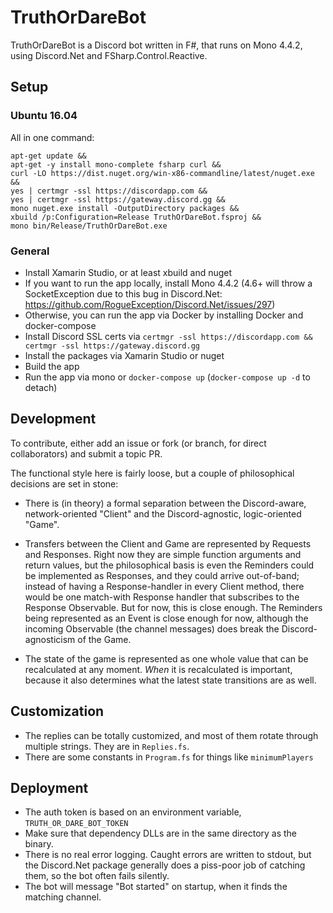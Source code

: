 # TruthOrDareBot

TruthOrDareBot is a Discord bot written in F#, that runs on Mono 4.4.2, using Discord.Net and FSharp.Control.Reactive.

## Setup

### Ubuntu 16.04

All in one command:

```
apt-get update &&
apt-get -y install mono-complete fsharp curl &&
curl -LO https://dist.nuget.org/win-x86-commandline/latest/nuget.exe &&
yes | certmgr -ssl https://discordapp.com &&
yes | certmgr -ssl https://gateway.discord.gg &&
mono nuget.exe install -OutputDirectory packages &&
xbuild /p:Configuration=Release TruthOrDareBot.fsproj &&
mono bin/Release/TruthOrDareBot.exe
```

### General

- Install Xamarin Studio, or at least xbuild and nuget
- If you want to run the app locally, install Mono 4.4.2 (4.6+ will throw a SocketException due to this bug in Discord.Net: https://github.com/RogueException/Discord.Net/issues/297)
- Otherwise, you can run the app via Docker by installing Docker and docker-compose
- Install Discord SSL certs via `certmgr -ssl https://discordapp.com && certmgr -ssl https://gateway.discord.gg`
- Install the packages via Xamarin Studio or nuget
- Build the app
- Run the app via mono or `docker-compose up` (`docker-compose up -d` to detach)

## Development

To contribute, either add an issue or fork (or branch, for direct collaborators) and submit a topic PR.

The functional style here is fairly loose, but a couple of philosophical decisions are set in stone:

- There is (in theory) a formal separation between the Discord-aware, network-oriented "Client" and the Discord-agnostic, logic-oriented "Game".

- Transfers between the Client and Game are represented by Requests and Responses.
Right now they are simple function arguments and return values, but the philosophical basis is even the Reminders could be implemented as Responses,
and they could arrive out-of-band; instead of having a Response-handler in every Client method, there would be one match-with Response handler that subscribes to the Response Observable.
But for now, this is close enough. The Reminders being represented as an Event is close enough for now, although the incoming Observable (the channel messages) does break the Discord-agnosticism of the Game.

- The state of the game is represented as one whole value that can be recalculated at any moment. *When* it is recalculated is important, because it also determines what the latest state transitions are as well.

## Customization

- The replies can be totally customized, and most of them rotate through multiple strings. They are in `Replies.fs`.
- There are some constants in `Program.fs` for things like `minimumPlayers`

## Deployment

- The auth token is based on an environment variable, `TRUTH_OR_DARE_BOT_TOKEN`
- Make sure that dependency DLLs are in the same directory as the binary.
- There is no real error logging. Caught errors are written to stdout, but the Discord.Net package generally does a piss-poor job of catching them, so the bot often fails silently.
- The bot will message "Bot started" on startup, when it finds the matching channel.
